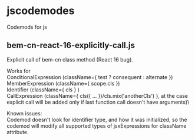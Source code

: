 # jscodemodes
Codemods for js

## bem-cn-react-16-explicitly-call.js <beta>
Explicit call of bem-cn class method (React 16 bug).

Works for\
ConditionalExpression (className={ test ? consequent : alternate })\
MemberExpression (className={ scope.cls })\
Identifier (className={ cls } )\
CallExpression (className={ cls({ ... })/cls.mix('anotherCls') }, at the case explicit call will be added only if last function call doesn't have arguments)\

Known issues:\
Codemod doesn't look for identifier type, and how it was initialized, so the codemod will modify all supported types of jsxExpressions for className attribute.
